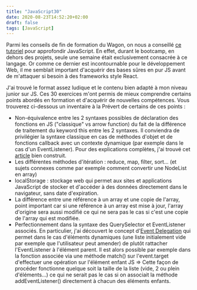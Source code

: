 ```yaml
---
title: "JavaScript30"
date: 2020-08-23T14:52:20+02:00
draft: false
tags: [JavaScript]
---
```


Parmi les conseils de fin de formation du Wagon, on nous a conseillé [ce tutoriel](https://courses.wesbos.com/account) pour approfondir JavaScript. En effet, durant le bootcamp, en dehors des projets, seule une semaine était exclusivement consacrée à ce langage. Or comme ce dernier est incontournable pour le développement Web, il me semblait important d'acquérir des bases sûres en pur JS avant de m'attaquer si besoin à des frameworks style React.

J'ai trouvé le format assez ludique et le contenu bien adapté à mon niveau junior sur JS. Ces 30 exercices m'ont permis de mieux comprendre certains points abordés en formation et d'acquérir de nouvelles compétences. Vous trouverez ci-dessous un inventaire à la Prévert de certains de ces points :
* Non-équivalence entre les 2 syntaxes possibles de déclaration des fonctions en JS ("classique" vs arrow function) du fait de la différence de traitement du keyword this entre les 2 syntaxes. Il conviendra de privilégier la syntaxe classique en cas de méthodes d'objet et de fonctions callback avec un contexte dynamique (par exemple dans le cas d'un EventListener). Pour des explications complètes, j'ai trouvé cet [article](https://www.freecodecamp.org/news/when-and-why-you-should-use-es6-arrow-functions-and-when-you-shouldnt-3d851d7f0b26/) bien construit.
* Les différentes méthodes d'itération : reduce, map, filter, sort... (et sujets connexes comme par exemple comment convertir une NodeList en array)
* localStorage : stockage web qui permet aux sites et applications JavaScript de stocker et d'accéder à des données directement dans le navigateur, sans date d'expiration.
* La différence entre une référence à un array et une copie de l'array, point important car si une référence à un array est mise à jour, l'array d'origine sera aussi modifié ce qui ne sera pas le cas si c'est une copie de l'array qui est modifiée.
* Perfectionnement dans la syntaxe des QuerySelector et EventListener associés. En particulier, j'ai découvert le concept d'[Event Delegation](https://javascript.info/event-delegation) qui permet dans le cas d'éléments dynamiques (une liste initialement vide par exemple que l'utilisateur peut amender) de plutôt rattacher l'EventListener à l'élément parent. Il est alors possible par exemple dans la fonction associée via une méthode match() sur l'event.target d'effectuer une opération sur l'élément enfant JS => Cette façon de procéder fonctionne quelque soit la taille de la liste (vide, 2 ou plein d'éléments...) ce qui ne serait pas le cas si on associait la méthode addEventListener() directement à chacun des éléments enfants.
